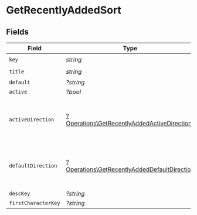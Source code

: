 # GetRecentlyAddedSort


## Fields

| Field                                                                                                       | Type                                                                                                        | Required                                                                                                    | Description                                                                                                 | Example                                                                                                     |
| ----------------------------------------------------------------------------------------------------------- | ----------------------------------------------------------------------------------------------------------- | ----------------------------------------------------------------------------------------------------------- | ----------------------------------------------------------------------------------------------------------- | ----------------------------------------------------------------------------------------------------------- |
| `key`                                                                                                       | *string*                                                                                                    | :heavy_check_mark:                                                                                          | N/A                                                                                                         | titleSort                                                                                                   |
| `title`                                                                                                     | *string*                                                                                                    | :heavy_check_mark:                                                                                          | N/A                                                                                                         | Title                                                                                                       |
| `default`                                                                                                   | *?string*                                                                                                   | :heavy_minus_sign:                                                                                          | N/A                                                                                                         | asc                                                                                                         |
| `active`                                                                                                    | *?bool*                                                                                                     | :heavy_minus_sign:                                                                                          | N/A                                                                                                         | false                                                                                                       |
| `activeDirection`                                                                                           | [?Operations\GetRecentlyAddedActiveDirection](../../Models/Operations/GetRecentlyAddedActiveDirection.md)   | :heavy_minus_sign:                                                                                          | The direction of the sort. Can be either `asc` or `desc`.<br/>                                              | asc                                                                                                         |
| `defaultDirection`                                                                                          | [?Operations\GetRecentlyAddedDefaultDirection](../../Models/Operations/GetRecentlyAddedDefaultDirection.md) | :heavy_minus_sign:                                                                                          | The direction of the sort. Can be either `asc` or `desc`.<br/>                                              | asc                                                                                                         |
| `descKey`                                                                                                   | *?string*                                                                                                   | :heavy_minus_sign:                                                                                          | N/A                                                                                                         | titleSort:desc                                                                                              |
| `firstCharacterKey`                                                                                         | *?string*                                                                                                   | :heavy_minus_sign:                                                                                          | N/A                                                                                                         | /library/sections/2/firstCharacter                                                                          |